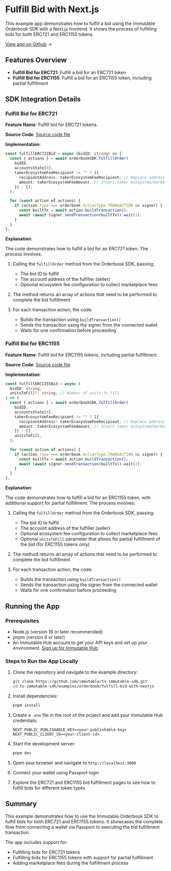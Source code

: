 <div class="display-none">

# Fulfill Bid with Next.js

</div>

This example app demonstrates how to fulfill a bid using the Immutable Orderbook SDK with a Next.js frontend. It shows the process of fulfilling bids for both ERC721 and ERC1155 tokens.

<div class="button-component">

[View app on Github](https://github.com/immutable/ts-immutable-sdk/tree/main/examples/orderbook/fulfill-bid-with-nextjs) <span class="button-component-arrow">→</span>

</div>

## Features Overview

- **Fulfill Bid for ERC721**: Fulfill a bid for an ERC721 token 
- **Fulfill Bid for ERC1155**: Fulfill a bid for an ERC1155 token, including partial fulfillment

## SDK Integration Details

### Fulfill Bid for ERC721

**Feature Name**: Fulfill bid for ERC721 tokens.

**Source Code**: [Source code file](https://github.com/immutable/ts-immutable-sdk/tree/main/examples/orderbook/fulfill-bid-with-nextjs/src/app/fulfill-bid-with-erc721/page.tsx)

**Implementation**:

```typescript
const fulfillERC721Bid = async (bidID: string) => {
  const { actions } = await orderbookSDK.fulfillOrder(
    bidID,
    accountsState[0],
    takerEcosystemFeeRecipient != "" ? [{
      recipientAddress: takerEcosystemFeeRecipient, // Replace address with your own marketplace address
      amount: takerEcosystemFeeAmount, // Insert taker ecosystem/marketplace fee here
    }] : [],
  );

  for (const action of actions) {
    if (action.type === orderbook.ActionType.TRANSACTION && signer) {
      const builtTx = await action.buildTransaction();
      await (await signer.sendTransaction(builtTx)).wait(1);
    }
  }
};
```

**Explanation**: 

The code demonstrates how to fulfill a bid for an ERC721 token. The process involves:

1. Calling the `fulfillOrder` method from the Orderbook SDK, passing:
   - The bid ID to fulfill
   - The account address of the fulfiller (seller)
   - Optional ecosystem fee configuration to collect marketplace fees
   
2. The method returns an array of actions that need to be performed to complete the bid fulfillment
   
3. For each transaction action, the code:
   - Builds the transaction using `buildTransaction()`
   - Sends the transaction using the signer from the connected wallet
   - Waits for one confirmation before proceeding

### Fulfill Bid for ERC1155

**Feature Name**: Fulfill bid for ERC1155 tokens, including partial fulfillment.

**Source Code**: [Source code file](https://github.com/immutable/ts-immutable-sdk/tree/main/examples/orderbook/fulfill-bid-with-nextjs/src/app/fulfill-bid-with-erc1155/page.tsx)

**Implementation**:

```typescript
const fulfillERC1155Bid = async (
  bidID: string,
  unitsToFill?: string, // Number of units to fill
) => {
  const { actions } = await orderbookSDK.fulfillOrder(
    bidID,
    accountsState[0],
    takerEcosystemFeeRecipient != "" ? [{
      recipientAddress: takerEcosystemFeeRecipient, // Replace address with your own marketplace address
      amount: takerEcosystemFeeAmount, // Insert taker ecosystem/marketplace fee here
    }] : [],
    unitsToFill,
  );

  for (const action of actions) {
    if (action.type === orderbook.ActionType.TRANSACTION && signer) {
      const builtTx = await action.buildTransaction();
      await (await signer.sendTransaction(builtTx)).wait(1);
    }
  }
};
```

**Explanation**: 

The code demonstrates how to fulfill a bid for an ERC1155 token, with additional support for partial fulfillment. The process involves:

1. Calling the `fulfillOrder` method from the Orderbook SDK, passing:
   - The bid ID to fulfill
   - The account address of the fulfiller (seller)
   - Optional ecosystem fee configuration to collect marketplace fees
   - Optional `unitsToFill` parameter that allows for partial fulfillment of the bid (for ERC1155 tokens only)
   
2. The method returns an array of actions that need to be performed to complete the bid fulfillment
   
3. For each transaction action, the code:
   - Builds the transaction using `buildTransaction()`
   - Sends the transaction using the signer from the connected wallet
   - Waits for one confirmation before proceeding

## Running the App

### Prerequisites

- Node.js (version 16 or later recommended)
- pnpm (version 6 or later)
- An Immutable Hub account to get your API keys and set up your environment. [Sign up for Immutable Hub](https://hub.immutable.com/)

### Steps to Run the App Locally

1. Clone the repository and navigate to the example directory:
   ```bash
   git clone https://github.com/immutable/ts-immutable-sdk.git
   cd ts-immutable-sdk/examples/orderbook/fulfill-bid-with-nextjs
   ```

2. Install dependencies:
   ```bash
   pnpm install
   ```

3. Create a `.env` file in the root of the project and add your Immutable Hub credentials:
   ```
   NEXT_PUBLIC_PUBLISHABLE_KEY=<your-publishable-key>
   NEXT_PUBLIC_CLIENT_ID=<your-client-id>
   ```

4. Start the development server:
   ```bash
   pnpm dev
   ```

5. Open your browser and navigate to `http://localhost:3000`

6. Connect your wallet using Passport login

7. Explore the ERC721 and ERC1155 bid fulfillment pages to see how to fulfill bids for different token types

## Summary

This example demonstrates how to use the Immutable Orderbook SDK to fulfill bids for both ERC721 and ERC1155 tokens. It showcases the complete flow from connecting a wallet via Passport to executing the bid fulfillment transaction. 

The app includes support for:
- Fulfilling bids for ERC721 tokens
- Fulfilling bids for ERC1155 tokens with support for partial fulfillment
- Adding marketplace fees during the fulfillment process 